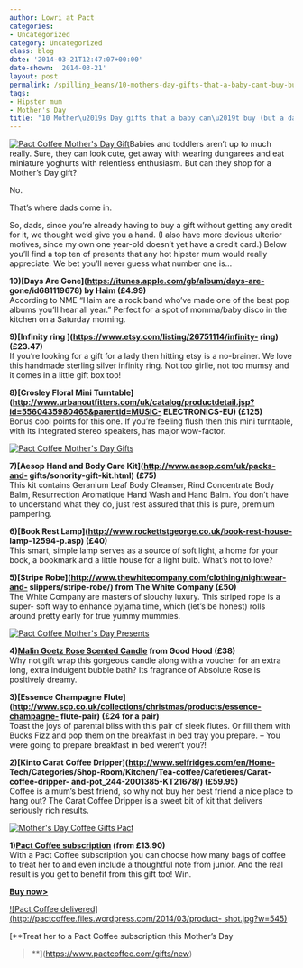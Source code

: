 ```yaml
---
author: Lowri at Pact
categories:
- Uncategorized
category: Uncategorized
class: blog
date: '2014-03-21T12:47:07+00:00'
date-shown: '2014-03-21'
layout: post
permalink: /spilling_beans/10-mothers-day-gifts-that-a-baby-cant-buy-but-a-dad-can
tags:
- Hipster mum
- Mother's Day
title: "10 Mother\u2019s Day gifts that a baby can\u2019t buy (but a dad can)\u2026"
---
```


[![Pact Coffee Mother's Day
Gift](http://pactcoffee.files.wordpress.com/2014/03/mothersreminder.jpg?w=545)](https://www.pactcoffee.com/gifts/new)Babies
and toddlers aren’t up to much really. Sure, they can look cute, get away with
wearing dungarees and eat miniature yoghurts with relentless enthusiasm. But
can they shop for a Mother’s Day gift?

No.

That’s where dads come in.

So, dads, since you’re already having to buy a gift without getting any credit
for it, we thought we’d give you a hand. (I also have more devious ulterior
motives, since my own one year-old doesn’t yet have a credit card.) Below
you’ll find a top ten of presents that any hot hipster mum would really
appreciate. We bet you’ll never guess what number one is…

**10)[Days Are Gone](https://itunes.apple.com/gb/album/days-are-
gone/id681119678) by Haim (£4.99)**  
According to NME “Haim are a rock band who’ve made one of the best pop albums
you’ll hear all year.” Perfect for a spot of momma/baby disco in the kitchen
on a Saturday morning.

**9)[Infinity ring ](https://www.etsy.com/listing/26751114/infinity-
ring)(£23.47)**  
If you’re looking for a gift for a lady then hitting etsy is a no-brainer. We
love this handmade sterling silver infinity ring. Not too girlie, not too
mumsy and it comes in a little gift box too!

**8)[Crosley Floral Mini
Turntable](http://www.urbanoutfitters.com/uk/catalog/productdetail.jsp?id=5560435980465&parentid=MUSIC-
ELECTRONICS-EU) (£125)**  
Bonus cool points for this one. If you’re feeling flush then this mini
turntable, with its integrated stereo speakers, has major wow-factor.

[![Pact Coffee Mother's Day
Gifts](http://pactcoffee.files.wordpress.com/2014/03/mothersimage1.jpg?w=545)](http://pactcoffee.files.wordpress.com/2014/03/mothersimage1.jpg)

**7)[Aesop Hand and Body Care Kit](http://www.aesop.com/uk/packs-and-
gifts/sonority-gift-kit.html) (£75)**  
This kit contains Geranium Leaf Body Cleanser, Rind Concentrate Body Balm,
Resurrection Aromatique Hand Wash and Hand Balm. You don’t have to understand
what they do, just rest assured that this is pure, premium pampering.

**6)[Book Rest Lamp](http://www.rockettstgeorge.co.uk/book-rest-house-
lamp-12594-p.asp) (£40)**  
This smart, simple lamp serves as a source of soft light, a home for your
book, a bookmark and a little house for a light bulb. What’s not to love?

**5)[Stripe Robe](http://www.thewhitecompany.com/clothing/nightwear-and-
slippers/stripe-robe/) from The White Company (£50)**  
The White Company are masters of slouchy luxury. This striped rope is a super-
soft way to enhance pyjama time, which (let’s be honest) rolls around pretty
early for true yummy mummies.

[![Pact Coffee Mother's Day
Presents](http://pactcoffee.files.wordpress.com/2014/03/mothersimage21.jpg?w=545)](http://pactcoffee.files.wordpress.com/2014/03/mothersimage21.jpg)

**4)[Malin Goetz Rose Scented Candle](http://goodhoodstore.com/store/8422)
from Good Hood (£38)**  
Why not gift wrap this gorgeous candle along with a voucher for an extra long,
extra indulgent bubble bath? Its fragrance of Absolute Rose is positively
dreamy.

**3)[Essence Champagne
Flute](http://www.scp.co.uk/collections/christmas/products/essence-champagne-
flute-pair) (£24 for a pair)**  
Toast the joys of parental bliss with this pair of sleek flutes. Or fill them
with Bucks Fizz and pop them on the breakfast in bed tray you prepare. – You
were going to prepare breakfast in bed weren’t you?!

**2)[Kinto Carat Coffee Dripper](http://www.selfridges.com/en/Home-
Tech/Categories/Shop-Room/Kitchen/Tea-coffee/Cafetieres/Carat-coffee-dripper-
and-pot_244-2001385-KT21678/) (£59.95)**  
Coffee is a mum’s best friend, so why not buy her best friend a nice place to
hang out? The Carat Coffee Dripper is a sweet bit of kit that delivers
seriously rich results.

[![Mother's Day Coffee Gifts
Pact](http://pactcoffee.files.wordpress.com/2014/03/mothersimage32.jpg?w=545)](http://pactcoffee.files.wordpress.com/2014/03/mothersimage32.jpg)

**1)[Pact Coffee subscription](https://www.pactcoffee.com/gifts/new) (from
£13.90)**  
With a Pact Coffee subscription you can choose how many bags of coffee to
treat her to and even include a thoughtful note from junior. And the real
result is you get to benefit from this gift too! Win.

**[Buy now>](https://www.pactcoffee.com/gifts/new)**

[![Pact Coffee
delivered](http://pactcoffee.files.wordpress.com/2014/03/product-
shot.jpg?w=545)](https://www.pactcoffee.com/gifts/new)

[**Treat her to a Pact Coffee subscription this Mother’s Day
>**](https://www.pactcoffee.com/gifts/new)